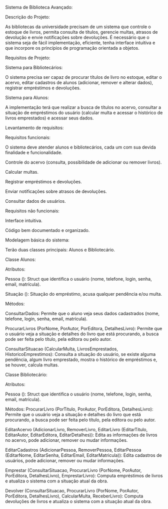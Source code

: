 Sistema de Biblioteca Avançado: 

Descrição do Projeto: 

As bibliotecas da universidade precisam de um sistema que controle o estoque de livros, permita consulta de títulos, gerencie multas, atrasos de devolução e envie notificações sobre devoluções. É necessário que o sistema seja de fácil implementação, eficiente, tenha interface intuitiva e que incorpore os princípios de programação orientada a objetos. 

Requisitos de Projeto: 

Sistema para Bibliotecários: 

O sistema precisa ser capaz de procurar títulos de livro no estoque, editar o acervo, editar cadastros de alunos (adicionar, remover e alterar dados), registrar empréstimos e devoluções. 

Sistema para Alunos: 

A implementação terá que realizar a busca de títulos no acervo, consultar a situação de empréstimos do usuário (calcular multa e acessar o histórico de livros emprestados) e acessar seus dados. 

Levantamento de requisitos: 

Requisitos funcionais: 

O sistema deve atender alunos e bibliotecários, cada um com sua devida finalidade e funcionalidade. 

Controle do acervo (consulta, possibilidade de adicionar ou remover livros). 

Calcular multas. 

Registrar empréstimos e devoluções. 

Enviar notificações sobre atrasos de devoluções. 

Consultar dados de usuários. 

Requisitos não funcionais: 

Interface intuitiva. 

Código bem documentado e organizado. 

Modelagem básica do sistema: 

Terão duas classes principais: Alunos e Bibliotecário. 

Classe Alunos: 

Atributos: 

Pessoa (): Struct que identifica o usuário (nome, telefone, login, senha, email, matrícula).

Situação (): Situação do empréstimo, acusa qualquer pendência e/ou multa. 

Métodos: 

ConsultarDados: Permite que o aluno veja seus dados cadastrados (nome, telefone, login, senha, email, matrícula).

ProcurarLivros (PorNome, PorAutor, PorEditora, DetalhesLivro): Permite que o usuário veja a situação e detalhes do livro que está procurando, a busca pode ser feita pelo título, pela editora ou pelo autor.

ConsultarSituacao (CalcularMulta, LivrosEmprestados, HistoricoEmprestimos): Consulta a situação do usuário, se existe alguma pendência, algum livro emprestado, mostra o histórico de empréstimos e, se houver, calcula multas.

 

Classe Bibliotecário: 

Atributos: 

Pessoa (): Struct que identifica o usuário (nome, telefone, login, senha, email, matrícula).

Métodos: 
ProcurarLivro (PorTitulo, PorAutor, PorEditora, DetalhesLivro): Permite que o usuário veja a situação e detalhes do livro que está procurando, a busca pode ser feita pelo título, pela editora ou pelo autor.

EditarAcervo (AdicionarLivro, RemoverLivro, EditarLivro (EditarTitulo, EditarAutor, EditarEditora, EditarDetalhes)): Edita as informações de livros no acervo, pode adicionar, remover ou mudar informações. 

EditarCadastros (AdicionarPessoa, RemoverPessoa, EditarPessoa (EditarNome, EditarSenha, EditarEmail, EditarMatricula)): Edita cadastros de usuários, pode adicionar, remover ou mudar informações.

Emprestar (ConsultarSituacao, ProcurarLivro (PorNome, PorAutor, PorEditora, DetalhesLivro), EmprestarLivro): Computa empréstimos de livros e atualiza o sistema com a situação atual da obra.

Devolver (ConsultarSituacao, ProcurarLivro (PorNome, PorAutor, PorEditora, DetalhesLivro), CalcularMulta, ReceberLivro): Computa devoluções de livros e atualiza o sistema com a situação atual da obra.

